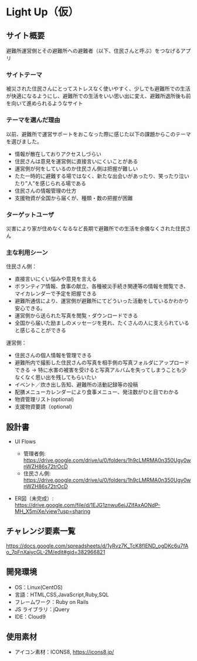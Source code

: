 # Light Up（仮）

## サイト概要

避難所運営側とその避難所への避難者（以下、住民さんと呼ぶ）をつなげるアプリ

### サイトテーマ

被災された住民さんにとってストレスなく使いやすく、少しでも避難所での生活が快適になるようにし、避難所での生活をいい思い出に変え、避難所退所後も前を向いて進められるようなサイト

### テーマを選んだ理由

以前、避難所で運営サポートをおこなった際に感じた以下の課題からこのテーマを選びました。

- 情報が散在しておりアクセスしづらい
- 住民さんは意見を運営側に直接言いにくいことがある
- 運営側が何をしているのか住民さん側は把握が難しい
- たた一時的に避難する場ではなく、新たな出会いがあったり、笑ったり泣いたり”人”を感じられる場である
- 住民さんの情報管理の仕方
- 支援物資が全国から届くが、種類・数の把握が困難

### ターゲットユーザ

災害により家が住めなくなるなど長期で避難所での生活を余儀なくされた住民さん

### 主な利用シーン

住民さん側：
- 直接言いにくい悩みや意見を言える
- ボランティア情報、食事の献立、各種被災手続き関連等の情報を閲覧でき、マイカレンダーで予定を把握できる
- 避難所通信により、運営側が避難所にてどういった活動をしているかわかり安心できる。
- 運営側から送られた写真を閲覧・ダウンロードできる
- 全国から届いた励ましのメッセージを見れ、たくさんの人に支えられていると感じることができる

運営側：
- 住民さんの個人情報を管理できる
- 避難所内で撮影した住民さんの写真を相手側の写真フォルダにアップロードできる
→ 特に水害の被害を受けると写真アルバムを失ってしまうことも少なくなく思い出を残してもらいたい
- イベント／炊き出し告知、避難所の活動記録等の投稿
- 配膳メニューカレンダーにより食事メニュー、発注数がひと目でわかる
- 物資管理リスト(optional)
- 支援物資要請（optional)

## 設計書
- UI Flows
  - 管理者側: https://drive.google.com/drive/u/0/folders/1h9cLMRMA0n350Ugy0wnWZH86s72trOcD
  - 住民さん側: https://drive.google.com/drive/u/0/folders/1h9cLMRMA0n350Ugy0wnWZH86s72trOcD

- ER図（未完成）: https://drive.google.com/file/d/1EJG1znwu6eiJZlfAxAONdP-MH_X5miXe/view?usp=sharing

## チャレンジ要素一覧

https://docs.google.com/spreadsheets/d/1yRvz7K_TcK8flEND_ogDKc6u7fAo_7pFnXaiycGL-2M/edit#gid=382966821

## 開発環境

- OS：Linux(CentOS)
- 言語：HTML,CSS,JavaScript,Ruby,SQL
- フレームワーク：Ruby on Rails
- JS ライブラリ：jQuery
- IDE：Cloud9

## 使用素材

- アイコン素材：ICONS8, https://icons8.jp/
